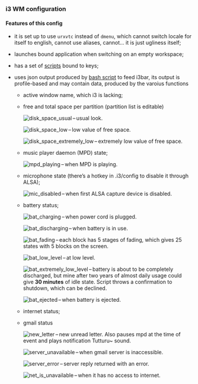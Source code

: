 ### i3 WM configuration

#### Features of this config

* it is set up to use `urxvtc` instead of `dmenu`, which cannot switch locale for itself to english, cannot use aliases, cannot… it is just ugliness itself;
* launches bound application when switching on an empty workspace;
* has a set of [scripts](bin) bound to keys;
* uses json output produced by [bash script](generate_json_for_i3bar.sh) to feed i3bar, its output is profile-based and may contain data, produced by the varoius functions

  * active window name, which i3 is lacking;
  * free and total space per partition (partition list is editable)

      ![disk_space_usual](img/disk_space_usual.png) – usual look.

      ![disk_space_low](img/disk_space_low.png) – low value of free space.

      ![disk_space_extremely_low](img/disk_space_extremely_low.png) – extremely low value of free space.

  * music player daemon (MPD) state;

      ![mpd_playing](img/mpd_playing.png) – when MPD is playing.

  * microphone state (there’s a hotkey in .i3/config to disable it through ALSA);

      ![mic_disabled](img/mic_disabled.png) – when first ALSA capture device is disabled.

  * battery status;

      ![bat_charging](img/bat_charging.png) – when power cord is plugged.

      ![bat_discharging](img/bat_discharging.png) – when battery is in use.

      ![bat_fading](img/bat_fading.png) – each block has 5 stages of fading, which gives 25 states with 5 blocks on the screen.

      ![bat_low_level](img/bat_low_level.png) – at low level.

      ![bat_extremely_low_level](img/bat_extremely_low_level.png) – battery is about to be completely discharged, but mine after two years of almost daily usage could give **30 minutes** of idle state. Script throws a confirmation to shutdown, which can be declined.

      ![bat_ejected](img/bat_ejected.png) – when battery is ejected.

  * internet status;
  * gmail status

      ![new_letter](img/new_letter.png) – new unread letter. Also pauses mpd at the time of event and plays notification Tutturu~ sound.

      ![server_unavailable](img/server_unavailable.png) – when gmail server is inaccessible.

      ![server_error](img/server_error.png) – server reply returned with an error.

      ![net_is_unavailable](img/net_is_unavailable.png) – when it has no access to internet. 
